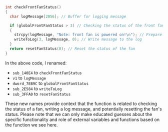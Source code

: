 ```c
int checkFrontFanStatus()
{
  char logMessage[2056]; // Buffer for logging message

  if (globalFrontFanStatus > 3) // Checking the status of the front fan
  {
    strcpy(logMessage, "Note: front fan is powered on!\n"); // Prepare log message
    writeToLog(3, logMessage, 0); // Write message to the log
  }
  return resetFanStatus(0); // Reset the status of the fan
}
```

In the above code, I renamed:

- `sub_140E4` to `checkFrontFanStatus`
- `v1` to `logMessage`
- `dword_7EB9C` to `globalFrontFanStatus`
- `sub_2E584` to `writeToLog`
- `sub_3FFA0` to `resetFanStatus`

These new names provide context that the function is related to checking the status of a fan, writing a log message, and potentially resetting the fan's status. Please note that we can only make educated guesses about the specific functionality and role of external variables and functions based on the function we see here.